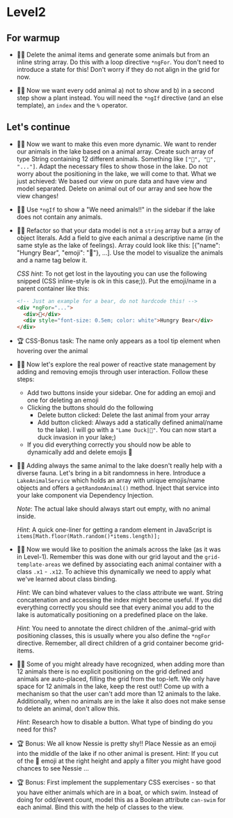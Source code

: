 # Level2

## For warmup
- 👨‍🏫 Delete the animal items and generate some animals but from an inline string array. Do this with a loop directive `*ngFor`. You don't need to introduce a state for this! Don't worry if they do not align in the grid for now.

- 👨‍🏫 Now we want every odd animal a) not to show and b) in a second step show a plant instead. You will need the `*ngIf` directive (and an else template), an `index` and the `%` operator.

## Let's continue 
- 👨‍🏫 Now we want to make this even more dynamic. We want to render our animals in the lake based on a animal array. Create such array of type String containing 12 different animals. Something like `["🐢", "🦚", "..."]`. Adapt the necessary files to show those in the lake. Do not worry about the positioning in the lake, we will come to that. What we just achieved: We based our view on pure data and have view and model separated. Delete on animal out of our array and see how the view changes!

- 👨‍🏫 Use `*ngIf` to show a "We need animals‼️" in the sidebar if the lake does not contain any animals.

- 👨‍🏫 Refactor so that your data model is not a `string` array but a array of object literals. Add a field to give each animal a descriptive name (in the same style as the lake of feelings). Array could look like this: [{"name": "Hungry Bear", "emoji": "🧸"}, ...]. Use the model to visualize the animals and a name tag below it.

  *CSS hint*: To not get lost in the layouting you can use the following snipped (CSS inline-style is ok in this case;)). Put the emoji/name in a parent container like this:
  ```html
  <!-- Just an example for a bear, do not hardcode this! -->
  <div *ngFor="...">
    <div>🧸</div>
    <div style="font-size: 0.5em; color: white">Hungry Bear</div>
  </div>
  ```
- 🏆 CSS-Bonus task: The name only appears as a tool tip element when hovering over the animal

- 👨‍🏫 Now let's explore the real power of reactive state management by adding and removing emojis through user interaction. Follow these steps:
  - Add two buttons inside your sidebar. One for adding an emoji and one for deleting an emoji
  - Clicking the buttons should do the following
    - Delete button clicked: Delete the last animal from your array
    - Add button clicked: Always add a statically defined animal/name to the lake). I will go with a `"Lame Duck|🦆"`. You can now start a duck invasion in your lake;)
  - If you did everything correctly you should now be able to dynamically add and delete emojis 🎉

- 👨‍🏫 Adding always the same animal to the lake doesn't really help with a diverse fauna. Let's bring in a bit randomness in here. Introduce a `LakeAnimalService` which holds an array with unique emojis/name objects and offers a `getRandomAnimal()` method. Inject that service into your lake component via Dependency Injection.

  *Note*: The actual lake should always start out empty, with no animal inside.

  *Hint*: A quick one-liner for getting a random element in JavaScript is `items[Math.floor(Math.random()*items.length)];`

- 👨‍🏫 Now we would like to position the animals across the lake (as it was in Level-1). Remember this was done with our grid layout and the `grid-template-areas` we defined by associating each animal container with a class `.x1` - `.x12`. To achieve this dynamically we need to apply what we've learned about class binding.

  *Hint*: We can bind whatever values to the class attribute we want. String concatenation and accessing the index might become useful. If you did everything correctly you should see that every animal you add to the lake is automatically positioning on a predefined place on the lake.

  *Hint*: You need to annotate the direct children of the .animal-grid with positioning classes, this is usually where you also define the `*ngFor` directive. Remember, all direct children of a grid container become grid-items.

- 👨‍🏫 Some of you might already have recognized, when adding more than 12 animals there is no explicit positioning on the grid defined and animals are auto-placed, filling the grid from the top-left. We only have space for 12 animals in the lake, keep the rest out!! Come up with a mechanism so that the user can't add more than 12 animals to the lake. Additionally, when no animals are in the lake it also does not make sense to delete an animal, don't allow this.

  *Hint*: Research how to disable a button. What type of binding do you need for this?

- 🏆 Bonus: We all know Nessie is pretty shy!! Place Nessie as an emoji into the middle of the lake if no other animal is present. Hint: If you cut of the 🦕 emoji at the right height and apply a filter you might have good chances to see Nessie ...

- 🏆 Bonus: First implement the supplementary CSS exercises - so that you have either animals which are in a boat, or which swim.  Instead of doing for odd/event count, model this as a Boolean attribute `can-swim` for each animal. Bind this with the help of classes to the view.
